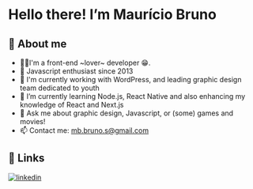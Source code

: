 # Hello there! I’m Maurício Bruno

## 🚀 About me
- 👩‍💻I'm a front-end ~lover~ developer 😁.
- 👀 Javascript enthusiast since 2013
- 🔭 I'm currently working with WordPress, and leading graphic design team dedicated to youth
- 🌱 I’m currently learning Node.js, React Native and also enhancing my knowledge of React and Next.js
- 💬 Ask me about graphic design, Javascript, or (some) games and movies!
- 📫 Contact me: mb.bruno.s@gmail.com


## 🔗 Links
[![linkedin](https://img.shields.io/badge/linkedin-0A66C2?style=for-the-badge&logo=linkedin&logoColor=white)](https://www.linkedin.com/in/mauricio-bruno-da-silva/)
